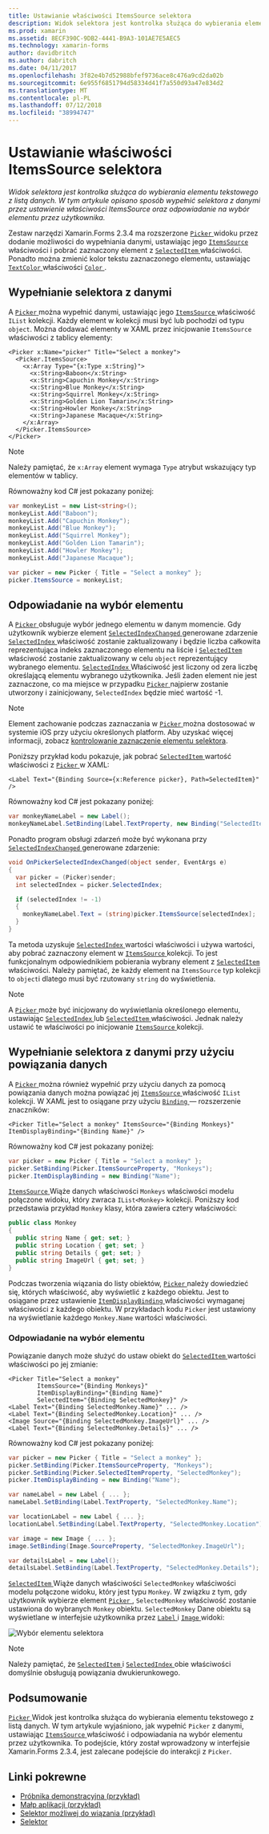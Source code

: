 ```yaml
---
title: Ustawianie właściwości ItemsSource selektora
description: Widok selektora jest kontrolka służąca do wybierania elementu tekstowego z listą danych. W tym artykule opisano sposób wypełnić selektora z danymi przez ustawienie właściwości ItemsSource oraz odpowiadanie na wybór elementu przez użytkownika.
ms.prod: xamarin
ms.assetid: 8ECF390C-9DB2-4441-B9A3-101AE7E5AEC5
ms.technology: xamarin-forms
author: davidbritch
ms.author: dabritch
ms.date: 04/11/2017
ms.openlocfilehash: 3f82e4b7d52988bfef9736ace8c476a9cd2da02b
ms.sourcegitcommit: 6e955f6851794d58334d41f7a550d93a47e834d2
ms.translationtype: MT
ms.contentlocale: pl-PL
ms.lasthandoff: 07/12/2018
ms.locfileid: "38994747"
---
```

# <a name="setting-a-pickers-itemssource-property"></a>Ustawianie właściwości ItemsSource selektora

_Widok selektora jest kontrolka służąca do wybierania elementu tekstowego z listą danych. W tym artykule opisano sposób wypełnić selektora z danymi przez ustawienie właściwości ItemsSource oraz odpowiadanie na wybór elementu przez użytkownika._

Zestaw narzędzi Xamarin.Forms 2.3.4 ma rozszerzone [ `Picker` ](xref:Xamarin.Forms.Picker) widoku przez dodanie możliwości do wypełniania danymi, ustawiając jego [ `ItemsSource` ](xref:Xamarin.Forms.Picker.ItemsSource) właściwości i pobrać zaznaczony element z [ `SelectedItem` ](xref:Xamarin.Forms.Picker.SelectedItem) właściwości. Ponadto można zmienić kolor tekstu zaznaczonego elementu, ustawiając [ `TextColor` ](xref:Xamarin.Forms.Picker.TextColor) właściwości [ `Color` ](xref:Xamarin.Forms.Color).

## <a name="populating-a-picker-with-data"></a>Wypełnianie selektora z danymi

A [ `Picker` ](xref:Xamarin.Forms.Picker) można wypełnić danymi, ustawiając jego [ `ItemsSource` ](xref:Xamarin.Forms.Picker.ItemsSource) właściwość `IList` kolekcji. Każdy element w kolekcji musi być lub pochodzi od typu `object`. Można dodawać elementy w XAML przez inicjowanie `ItemsSource` właściwości z tablicy elementy:

```xaml
<Picker x:Name="picker" Title="Select a monkey">
  <Picker.ItemsSource>
    <x:Array Type="{x:Type x:String}">
      <x:String>Baboon</x:String>
      <x:String>Capuchin Monkey</x:String>
      <x:String>Blue Monkey</x:String>
      <x:String>Squirrel Monkey</x:String>
      <x:String>Golden Lion Tamarin</x:String>
      <x:String>Howler Monkey</x:String>
      <x:String>Japanese Macaque</x:String>
    </x:Array>
  </Picker.ItemsSource>
</Picker>
```

> [!NOTE]
> Należy pamiętać, że `x:Array` element wymaga `Type` atrybut wskazujący typ elementów w tablicy.

Równoważny kod C# jest pokazany poniżej:

```csharp
var monkeyList = new List<string>();
monkeyList.Add("Baboon");
monkeyList.Add("Capuchin Monkey");
monkeyList.Add("Blue Monkey");
monkeyList.Add("Squirrel Monkey");
monkeyList.Add("Golden Lion Tamarin");
monkeyList.Add("Howler Monkey");
monkeyList.Add("Japanese Macaque");

var picker = new Picker { Title = "Select a monkey" };
picker.ItemsSource = monkeyList;
```

## <a name="responding-to-item-selection"></a>Odpowiadanie na wybór elementu

A [ `Picker` ](xref:Xamarin.Forms.Picker) obsługuje wybór jednego elementu w danym momencie. Gdy użytkownik wybierze element [ `SelectedIndexChanged` ](xref:Xamarin.Forms.Picker.SelectedIndexChanged) generowane zdarzenie [ `SelectedIndex` ](xref:Xamarin.Forms.Picker.SelectedIndex) właściwość zostanie zaktualizowany i będzie liczba całkowita reprezentująca indeks zaznaczonego elementu na liście i [ `SelectedItem` ](xref:Xamarin.Forms.Picker.SelectedItem) właściwość zostanie zaktualizowany w celu `object` reprezentujący wybranego elementu. [ `SelectedIndex` ](xref:Xamarin.Forms.Picker.SelectedIndex) Właściwość jest liczony od zera liczbę określającą elementu wybranego użytkownika. Jeśli żaden element nie jest zaznaczone, co ma miejsce w przypadku [ `Picker` ](xref:Xamarin.Forms.Picker) najpierw zostanie utworzony i zainicjowany, `SelectedIndex` będzie mieć wartość -1.

> [!NOTE]
> Element zachowanie podczas zaznaczania w [ `Picker` ](xref:Xamarin.Forms.Picker) można dostosować w systemie iOS przy użyciu określonych platform. Aby uzyskać więcej informacji, zobacz [kontrolowanie zaznaczenie elementu selektora](~/xamarin-forms/platform/platform-specifics/consuming/ios.md#picker_update_mode).

Poniższy przykład kodu pokazuje, jak pobrać [ `SelectedItem` ](xref:Xamarin.Forms.Picker.SelectedItem) wartość właściwości z [ `Picker` ](xref:Xamarin.Forms.Picker) w XAML:

```xaml
<Label Text="{Binding Source={x:Reference picker}, Path=SelectedItem}" />
```

Równoważny kod C# jest pokazany poniżej:

```csharp
var monkeyNameLabel = new Label();
monkeyNameLabel.SetBinding(Label.TextProperty, new Binding("SelectedItem", source: picker));
```

Ponadto program obsługi zdarzeń może być wykonana przy [ `SelectedIndexChanged` ](xref:Xamarin.Forms.Picker.SelectedIndexChanged) generowane zdarzenie:

```csharp
void OnPickerSelectedIndexChanged(object sender, EventArgs e)
{
  var picker = (Picker)sender;
  int selectedIndex = picker.SelectedIndex;

  if (selectedIndex != -1)
  {
    monkeyNameLabel.Text = (string)picker.ItemsSource[selectedIndex];
  }
}
```

Ta metoda uzyskuje [ `SelectedIndex` ](xref:Xamarin.Forms.Picker.SelectedIndex) wartości właściwości i używa wartości, aby pobrać zaznaczony element w [ `ItemsSource` ](xref:Xamarin.Forms.Picker.ItemsSource) kolekcji. To jest funkcjonalnym odpowiednikiem pobierania wybrany element z [ `SelectedItem` ](xref:Xamarin.Forms.Picker.SelectedItem) właściwości. Należy pamiętać, że każdy element na `ItemsSource` typ kolekcji to `object`i dlatego musi być rzutowany `string` do wyświetlenia.

> [!NOTE]
> A [ `Picker` ](xref:Xamarin.Forms.Picker) może być inicjowany do wyświetlania określonego elementu, ustawiając [ `SelectedIndex` ](xref:Xamarin.Forms.Picker.SelectedIndex) lub [ `SelectedItem` ](xref:Xamarin.Forms.Picker.SelectedItem) właściwości. Jednak należy ustawić te właściwości po inicjowanie [ `ItemsSource` ](xref:Xamarin.Forms.Picker.ItemsSource) kolekcji.

## <a name="populating-a-picker-with-data-using-data-binding"></a>Wypełnianie selektora z danymi przy użyciu powiązania danych

A [ `Picker` ](xref:Xamarin.Forms.Picker) można również wypełnić przy użyciu danych za pomocą powiązania danych można powiązać jej [ `ItemsSource` ](xref:Xamarin.Forms.Picker.ItemsSource) właściwość `IList` kolekcji. W XAML jest to osiągane przy użyciu [ `Binding` ](xref:Xamarin.Forms.Xaml.BindingExtension) — rozszerzenie znaczników:

```xaml
<Picker Title="Select a monkey" ItemsSource="{Binding Monkeys}" ItemDisplayBinding="{Binding Name}" />
```

Równoważny kod C# jest pokazany poniżej:

```csharp
var picker = new Picker { Title = "Select a monkey" };
picker.SetBinding(Picker.ItemsSourceProperty, "Monkeys");
picker.ItemDisplayBinding = new Binding("Name");
```

[ `ItemsSource` ](xref:Xamarin.Forms.Picker.ItemsSource) Wiąże danych właściwości `Monkeys` właściwości modelu połączone widoku, który zwraca `IList<Monkey>` kolekcji. Poniższy kod przedstawia przykład `Monkey` klasy, która zawiera cztery właściwości:

```csharp
public class Monkey
{
  public string Name { get; set; }
  public string Location { get; set; }
  public string Details { get; set; }
  public string ImageUrl { get; set; }
}
```

Podczas tworzenia wiązania do listy obiektów, [ `Picker` ](xref:Xamarin.Forms.Picker) należy dowiedzieć się, których właściwość, aby wyświetlić z każdego obiektu. Jest to osiągane przez ustawienie [ `ItemDisplayBinding` ](xref:Xamarin.Forms.Picker.ItemDisplayBinding) właściwości wymaganej właściwości z każdego obiektu. W przykładach kodu `Picker` jest ustawiony na wyświetlanie każdego `Monkey.Name` wartości właściwości.

### <a name="responding-to-item-selection"></a>Odpowiadanie na wybór elementu

Powiązanie danych może służyć do ustaw obiekt do [ `SelectedItem` ](xref:Xamarin.Forms.Picker.SelectedItem) wartości właściwości po jej zmianie:

```xaml
<Picker Title="Select a monkey"
        ItemsSource="{Binding Monkeys}"
        ItemDisplayBinding="{Binding Name}"
        SelectedItem="{Binding SelectedMonkey}" />
<Label Text="{Binding SelectedMonkey.Name}" ... />
<Label Text="{Binding SelectedMonkey.Location}" ... />
<Image Source="{Binding SelectedMonkey.ImageUrl}" ... />
<Label Text="{Binding SelectedMonkey.Details}" ... />
```

Równoważny kod C# jest pokazany poniżej:

```csharp
var picker = new Picker { Title = "Select a monkey" };
picker.SetBinding(Picker.ItemsSourceProperty, "Monkeys");
picker.SetBinding(Picker.SelectedItemProperty, "SelectedMonkey");
picker.ItemDisplayBinding = new Binding("Name");

var nameLabel = new Label { ... };
nameLabel.SetBinding(Label.TextProperty, "SelectedMonkey.Name");

var locationLabel = new Label { ... };
locationLabel.SetBinding(Label.TextProperty, "SelectedMonkey.Location");

var image = new Image { ... };
image.SetBinding(Image.SourceProperty, "SelectedMonkey.ImageUrl");

var detailsLabel = new Label();
detailsLabel.SetBinding(Label.TextProperty, "SelectedMonkey.Details");
```

[ `SelectedItem` ](xref:Xamarin.Forms.Picker.SelectedItem) Wiąże danych właściwości `SelectedMonkey` właściwości modelu połączone widoku, który jest typu `Monkey`. W związku z tym, gdy użytkownik wybierze element [ `Picker` ](xref:Xamarin.Forms.Picker), `SelectedMonkey` właściwość zostanie ustawiona do wybranych `Monkey` obiektu. `SelectedMonkey` Dane obiektu są wyświetlane w interfejsie użytkownika przez [ `Label` ](xref:Xamarin.Forms.Label) i [ `Image` ](xref:Xamarin.Forms.Image) widoki:

![](populating-itemssource-images/monkeys.png "Wybór elementu selektora")

> [!NOTE]
> Należy pamiętać, że [ `SelectedItem` ](xref:Xamarin.Forms.Picker.SelectedItem) i [ `SelectedIndex` ](xref:Xamarin.Forms.Picker.SelectedIndex) obie właściwości domyślnie obsługują powiązania dwukierunkowego.

## <a name="summary"></a>Podsumowanie

[ `Picker` ](xref:Xamarin.Forms.Picker) Widok jest kontrolka służąca do wybierania elementu tekstowego z listą danych. W tym artykule wyjaśniono, jak wypełnić `Picker` z danymi, ustawiając [ `ItemsSource` ](xref:Xamarin.Forms.Picker.ItemsSource) właściwość i odpowiadania na wybór elementu przez użytkownika. To podejście, który został wprowadzony w interfejsie Xamarin.Forms 2.3.4, jest zalecane podejście do interakcji z `Picker`.


## <a name="related-links"></a>Linki pokrewne

- [Próbnika demonstracyjna (przykład)](https://developer.xamarin.com/samples/xamarin-forms/UserInterface/PickerDemo/)
- [Małp aplikacji (przykład)](https://developer.xamarin.com/samples/xamarin-forms/UserInterface/MonkeyAppPicker/)
- [Selektor możliwej do wiązania (przykład)](https://developer.xamarin.com/samples/xamarin-forms/UserInterface/BindablePicker/)
- [Selektor](xref:Xamarin.Forms.Picker)
